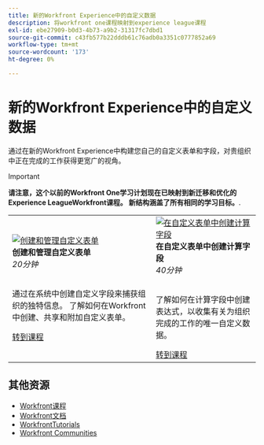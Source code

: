 ```yaml
---
title: 新的Workfront Experience中的自定义数据
description: 将workfront one课程映射到experience league课程
exl-id: ebe27909-b0d3-4b73-a9b2-31317fc7dbd1
source-git-commit: c43fb577b22dddb61c76adb0a3351c0777852a69
workflow-type: tm+mt
source-wordcount: '173'
ht-degree: 0%

---
```


# 新的Workfront Experience中的自定义数据

通过在新的Workfront Experience中构建您自己的自定义表单和字段，对贵组织中正在完成的工作获得更宽广的视角。

>[!IMPORTANT]
>
>**请注意，这个以前的Workfront One学习计划现在已映射到新迁移和优化的Experience LeagueWorkfront课程。  新结构涵盖了所有相同的学习目标。**.

<table>
  <tr>
   <td>
      <a href="https://experienceleague.adobe.com/?recommended=Workfront-A-1-2022.1.customforms">
      <img alt="创建和管理自定义表单" src="https://cdn.experienceleague.adobe.com/thumb/create-and-manage-custom-forms.png"/>
      </a>
      <div>
         <strong>创建和管理自定义表单</strong></a>         
         <br/><em>20分钟</em>
      </div>
      <p>
        <br/>
         通过在系统中创建自定义字段来捕获组织的独特信息。 了解如何在Workfront中创建、共享和附加自定义表单。
      </p>
      <a  rel="noreferrer" target="_blank" href="https://experienceleague.adobe.com/?recommended=Workfront-A-1-2022.1.customforms" class="spectrum-Button spectrum-Button--primary spectrum-Button--sizeM">
      <span class="spectrum-Button-label has-no-wrap has-text-weight-bold">转到课程</span>
      </a>
   </td>   
   <td>
      <a href="https://experienceleague.adobe.com/?recommended=Workfront-L-1-2022.1.calculatedfields">
      <img alt="在自定义表单中创建计算字段" src="https://cdn.experienceleague.adobe.com/thumb/create-calculated-fields-in-custom-forms.png"/>
      </a>
      <div>
         <strong>在自定义表单中创建计算字段</strong></a>         
         <br/><em>40分钟</em>
      </div>
      <p>
        <br/>
         了解如何在计算字段中创建表达式，以收集有关为组织完成的工作的唯一自定义数据。
      </p>
      <a  rel="noreferrer" target="_blank" href="https://experienceleague.adobe.com/?recommended=Workfront-L-1-2022.1.calculatedfields" class="spectrum-Button spectrum-Button--primary spectrum-Button--sizeM">
      <span class="spectrum-Button-label has-no-wrap has-text-weight-bold">转到课程</span>
      </a>
   </td>
  </tr>
</table>

## 其他资源

* [Workfront课程](https://experienceleague.adobe.com/?lang=en&amp;Solution=Workfront#courses)
* [Workfront文档](https://experienceleague.adobe.com/docs/workfront.html)
* [WorkfrontTutorials](https://experienceleague.adobe.com/docs/workfront-learn/tutorials-workfront/home.html)
* [Workfront Communities](https://experienceleaguecommunities.adobe.com/t5/workfront/ct-p/workfront)
